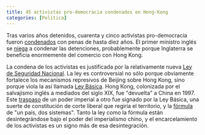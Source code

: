 ```yaml
---
title: 45 activistas pro-democracia condenados en Hong-Kong
categories: [Política]
---
```


Tras varios años detenidos, cuarenta y cinco activistas pro-democracia fueron [condenados](https://www.theguardian.com/commentisfree/2024/nov/19/the-guardian-view-on-a-showtrial-in-hong-kong-a-new-authoritarian-low)
con penas de hasta diez años. El primer ministro inglés se [niega](https://www.theguardian.com/politics/2024/nov/19/keir-starmer-declines-to-directly-condemn-jailing-hong-kong-pro-democracy-figures)
a condenar las detenciones, probablemente porque Inglaterra se beneficia enormemente
del comercio con Hong Kong. 

La condena de los activistas es justificada por la relativamente nueva [Ley de Seguridad Nacional](https://www.bbc.com/news/world-asia-china-52765838). 
La ley es controversial no sólo porque obviamente fortalece los mecanismos represivos de 
Beijing sobre Hong Kong, sino porque viola la así llamada [Ley Básica](https://www.bbc.com/news/world-asia-china-49633862). 
Hong Kong, colonizada por el salvajismo inglés a mediados del siglo XIX, 
fue "devuelta" a China en 1997. Este [traspaso](https://www.bbc.com/news/world-asia-china-40426827) de un poder imperial a otro fue signado por 
la Ley Básica, una suerte de constitución de corte liberal que regiría el territorio, y la 
[fórmula](https://www.reuters.com/article/world/factbox-how-does-hong-kongs-one-country-two-systems-work-idUSSP71029/) de "un país, dos sistemas". Tanto la ley como la fórmula están desintegrándose
bajo el poder del imperialismo chino, y el encarcelamiento de los activistas es un 
signo más de esa desintegración.

